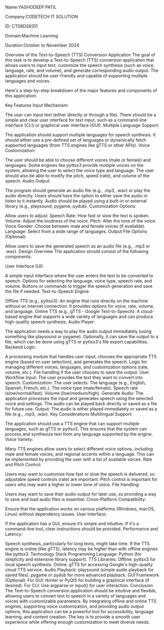 Name:YASHODEEP PATIL

Company:CODETECH IT SOLUTION

ID: CT08DS9311

Domain:Machine Learning

Duration:October to November 2024


Overview of the Text-to-Speech (TTS) Conversion Application
The goal of this task is to develop a Text-to-Speech (TTS) conversion application that allows users to input text, customize the speech synthesis (such as voice, language, rate, and volume), and generate corresponding audio output. The application should be user-friendly and capable of supporting multiple languages and voices.

Here's a step-by-step breakdown of the major features and components of this application:

Key Features
Input Mechanism:

The user can input text (either directly or through a file).
There should be a simple and clear user interface for text input, such as a command-line interface (CLI) or graphical user interface (GUI).
Multiple Language Support:

The application should support multiple languages for speech synthesis.
It should either use a pre-defined set of languages or dynamically fetch supported languages (from TTS engines like gTTS or other APIs).
Voice Customization:

The user should be able to choose different voices (male or female) and languages.
Some engines like pyttsx3 provide multiple voices on the system, allowing the user to select the voice type and language.
The user should also be able to modify the pitch, speed (rate), and volume of the speech.
Audio Output:

The program should generate an audio file (e.g., .mp3, .wav) or play the audio directly.
Users should have the option to either save the audio or listen to it instantly.
Audio should be played using a built-in or external library (e.g., playsound, pygame, pydub).
Customization Options:

Allow users to adjust:
Speech Rate: How fast or slow the text is spoken.
Volume: Adjust the loudness of the voice.
Pitch: Alter the tone of the voice.
Voice Gender: Choose between male and female voices (if available).
Language: Select from a wide range of languages.
Output File Options (Optional):

Allow users to save the generated speech as an audio file (e.g., .mp3 or .wav).
Design Overview
The application should consist of the following components:

User Interface (UI):

A simple input interface where the user enters the text to be converted to speech.
Options for selecting the language, voice type, speech rate, and volume.
Buttons or commands to trigger the speech generation and save the file if needed.
Text-to-Speech Engine:

Offline TTS (e.g., pyttsx3): An engine that runs directly on the machine without an internet connection. It provides options for voice, rate, volume, and language.
Online TTS (e.g., gTTS - Google Text-to-Speech): A cloud-based engine that supports a wide variety of languages and can produce high-quality speech synthesis.
Audio Player:

The application needs a way to play the audio output immediately (using something like playsound or pygame).
Optionally, it can save the output to a file, which can be done using gTTS or pyttsx3's file export capabilities.
Backend Logic:

A processing module that handles user input, chooses the appropriate TTS engine (based on user selection), and generates the speech.
Logic for managing different voices, languages, and customization options (rate, volume, etc.).
File handling if the user chooses to save the output.
User Workflow
Input: The user provides the text they want to convert into speech.
Customization: The user selects:
The language (e.g., English, Spanish, French, etc.).
The voice type (male/female).
Speech rate (slow/normal/fast).
Volume (low/medium/high).
Generate Audio:
The application processes the input and generates speech using the selected voice and settings.
The audio can be played back directly or saved as a file for future use.
Output: The audio is either played immediately or saved as a file (e.g., .mp3, .wav).
Key Considerations
Multilingual Support:

The application should use a TTS engine that can support multiple languages, such as gTTS or pyttsx3.
This ensures that the system can process and synthesize text from any language supported by the engine.
Voice Variety:

Many TTS engines allow users to select different voice options, including male and female voices, and regional accents within a language. This can be implemented by providing the user with a list of available voices.
Rate and Pitch Control:

Users may want to customize how fast or slow the speech is delivered, so adjustable speed controls (rate) are important.
Pitch control is important for users who may want a higher or lower tone of voice.
File Handling:

Users may want to save their audio output for later use, so providing a way to save and load audio files is essential.
Cross-Platform Compatibility:

Ensure that the application works on various platforms (Windows, macOS, Linux) without dependency issues.
User Interface:

If the application has a GUI, ensure it’s simple and intuitive. If it's a command-line tool, clear instructions should be provided.
Performance and Latency:

Speech synthesis, particularly for long texts, might take time. If the TTS engine is online (like gTTS), latency may be higher than with offline engines like pyttsx3.
Technology Stack
Programming Language: Python (for simplicity and extensive library support).
TTS Libraries:
Offline: pyttsx3 for local speech synthesis.
Online: gTTS for accessing Google's high-quality cloud TTS service.
Audio Playback:
playsound (simple audio playback for saved files).
pygame or pydub for more advanced playback.
GUI Framework (Optional):
For GUI: tkinter or PyQt5 for building a graphical interface (if desired).
For CLI: Use argparse or input() for user interaction.
Conclusion
The Text-to-Speech conversion application should be intuitive and flexible, allowing users to convert text to speech in a variety of languages and voices with customizable parameters. By integrating offline and online TTS engines, supporting voice customization, and providing audio output options, this application can be a powerful tool for accessibility, language learning, and content creation. The key is to provide a smooth user experience while offering enough customization to meet diverse needs.




